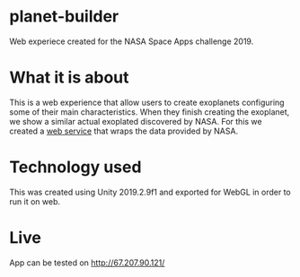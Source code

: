 # planet-builder

Web experiece created for the NASA Space Apps challenge 2019.

# What it is about

This is a web experience that allow users to create exoplanets configuring some of their main characteristics. When they finish creating the exoplanet, we show a similar actual exoplated discovered by NASA.
For this we created a [web service](https://github.com/Space-Apps-2019-Trisolarians-Team/planet-builder-api) that wraps the data provided by NASA.

# Technology used

This was created using Unity 2019.2.9f1 and exported for WebGL in order to run it on web.

# Live

App can be tested on http://67.207.90.121/
